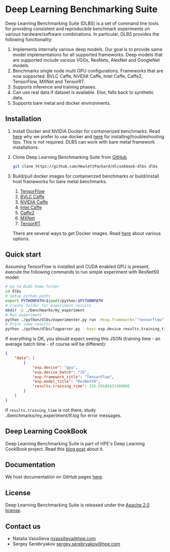 # __Deep Learning Benchmarking Suite__
Deep Learning Benchmarking Suite (DLBS) is a set of command line tools for providing consistent and reproducible benchmark experiments on various hardware/software combinations. In particular, DLBS provides the following functionality:
1. Implements internally various deep models. Our goal is to provide same model implementations for all supported frameworks. Deep models that are supported include various VGGs, ResNets, AlexNet and GoogleNet models.
2. Benchmarks single node multi GPU configurations. Frameworks that are now supported: BVLC Caffe, NVIDIA Caffe, Intel Caffe, Caffe2, TensorFlow, MXNet and TensorRT.
3. Supports inference and training phases.
4. Can use real data if dataset is available. Else, falls back to synthetic data.
5. Supports bare metal and docker environments.

## Installation
1. Install Docker and NVIDIA Docker for containerized benchmarks. Read [here](/docker/docker.md?id=docker) why we prefer to use docker and [here](/docker/install_docker.md?id=installing-docker) for installing/troubleshooting tips. This is not required. DLBS can work with bare metal framework installations.
2. Clone Deep Learning Benchmarking Suite from [GitHub](https://github.hpe.com/labs/dlcookbook.git)
   ```bash
   git clone https://github.com/HewlettPackard/dlcookbook-dlbs dlbs
   ```
3. Build/pull docker images for containerized benchmarks or build/install host frameworks for bare metal benchmarks.
    1. [TensorFlow](http://tensorflow.org)
    2. [BVLC Caffe](http://caffe.berkeleyvision.org/)
    3. [NVIDIA Caffe](https://github.com/NVIDIA/caffe)
    4. [Intel Caffe](https://github.com/intel/caffe)
    5. [Caffe2](http://caffe2.ai)
    6. [MXNet](http://mxnet.io)
    7. [TensorRT](https://developer.nvidia.com/tensorrt)

   There are several ways to get Docker images. Read [here](/docker/pull_build_images.md?id=buildpull-docker-images) about various options.

## Quick start
Assuming TensorFlow is installed and CUDA enabled GPU is present, execute the following commands to run simple experiment with ResNet50 model:
```bash
# Go to DLBS home folder
cd dlbs
# Setup python paths
export PYTHONPATH=$(pwd)/python:$PYTHONPATH
# Create folder for experiment results
mkdir -p ./benchmarks/my_experiment
# Run experiment
python ./python/dlbs/experimenter.py run -Pexp.framework='"tensorflow"' -Pexp.model='"resnet50"' -Pexp.gpus='"0"' -Pexp.bench_root='"./benchmarks/my_experiment"' -Pexp.log_file='"${exp.bench_root}/tf.log"'
# Print some results
python ./python/dlbs/logparser.py --keys exp.device results.training_time exp.framework_title exp.model_title exp.device_batch -- ./benchmarks/my_experiment/tf.log
```

If everything is OK, you should expect seeing this JSON (training time - an average batch time - of course will be different):
```json
{
    "data": [
        {
            "exp.device": "gpu",
            "exp.device_batch": "16",
            "exp.framework_title": "TensorFlow",
            "exp.model_title": "ResNet50",
            "results.training_time": 255.59105431309905
        }
    ]
}
```

If `results.training_time` is not there, study ./benchmarks/my_experiment/tf.log for error messages.



## Deep Learning CookBook
Deep Learning Benchmarking Suite is part of HPE's Deep Learning CookBook project.
Read this [blog post](https://community.hpe.com/t5/Behind-the-scenes-Labs/The-Deep-Learning-Cookbook/ba-p/6967323#.WUmLVOvythE) about it.

## Documentation

We host documentation on GitHub pages [here](http://hewlettpackard.github.io/dlcookbook-dlbs).

## License

Deep Learning Benchmarking Suite is released under the [Apache 2.0 license](./LICENSE).

## Contact us

* Natalia Vassilieva <nvassilieva@hpe.com>
* Sergey Serebryakov <sergey.serebryakov@hpe.com>
